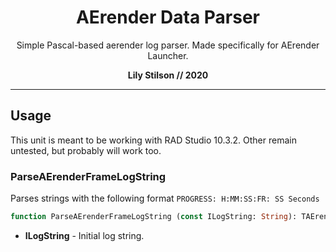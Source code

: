 <h1 align="center">AErender Data Parser</h1>
<p align="center">Simple Pascal-based aerender log parser. Made specifically for AErender Launcher.</p>
<p align="center"><b>Lily Stilson // 2020</b></p>
<hr>

## Usage
This unit is meant to be working with RAD Studio 10.3.2. Other remain untested, but probably will work too.</p>

### ParseAErenderFrameLogString
Parses strings with the following format `PROGRESS: H:MM:SS:FR: SS Seconds`

```Pascal
function ParseAErenderFrameLogString (const ILogString: String): TAErenderFrameData;
```

- **ILogString** - Initial log string.
